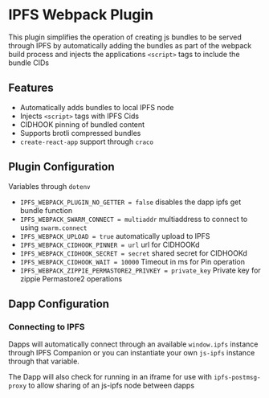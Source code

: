 # IPFS Webpack Plugin
This plugin simplifies the operation of creating js bundles to be served through IPFS by automatically adding the bundles as part of the webpack build process and injects the applications `<script>` tags to include the bundle CIDs

## Features
 - Automatically adds bundles to local IPFS node
 - Injects `<script>` tags with IPFS Cids
 - CIDHOOK pinning of bundled content
 - Supports brotli compressed bundles
 - `create-react-app` support through `craco`

## Plugin Configuration
Variables through `dotenv`

 - `IPFS_WEBPACK_PLUGIN_NO_GETTER = false` disables the dapp ipfs get bundle function
 - `IPFS_WEBPACK_SWARM_CONNECT = multiaddr` multiaddress to connect to using `swarm.connect`
 - `IPFS_WEBPACK_UPLOAD = true` automatically upload to IPFS
 - `IPFS_WEBPACK_CIDHOOK_PINNER = url` url for CIDHOOKd
 - `IPFS_WEBPACK_CIDHOOK_SECRET = secret` shared secret for CIDHOOKd
 - `IPFS_WEBPACK_CIDHOOK_WAIT = 10000` Timeout in ms for Pin operation
 - `IPFS_WEBPACK_ZIPPIE_PERMASTORE2_PRIVKEY = private_key` Private key for zippie Permastore2 operations

## Dapp Configuration


### Connecting to IPFS

Dapps will automatically connect through an available `window.ipfs` instance through IPFS Companion or you can instantiate your own `js-ipfs` instance through that variable.

The Dapp will also check for running in an iframe for use with `ipfs-postmsg-proxy` to allow sharing of an js-ipfs node between dapps